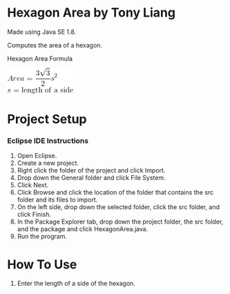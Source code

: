# Hexagon Area by Tony Liang

Made using Java SE 1.8.

Computes the area of a hexagon.

Hexagon Area Formula

![alt text][logo]

[logo]: https://github.com/tliang1/Java-Practice/raw/master/Practice/Intro-To-Java-8th-Ed-Daniel-Y.-Liang/Chapter-2/Chapter02P22/images/instructions/hexagon_area_formula.png "Hexagon Area Formula"

# Project Setup

### Eclipse IDE Instructions
1. Open Eclipse.
2. Create a new project.
3. Right click the folder of the project and click Import.
4. Drop down the General folder and click File System.
5. Click Next.
6. Click Browse and click the location of the folder that contains the src folder and its files to import.
7. On the left side, drop down the selected folder, click the src folder, and click Finish.
8. In the Package Explorer tab, drop down the project folder, the src folder, and the package and click HexagonArea.java.
9. Run the program.

# How To Use
1. Enter the length of a side of the hexagon.